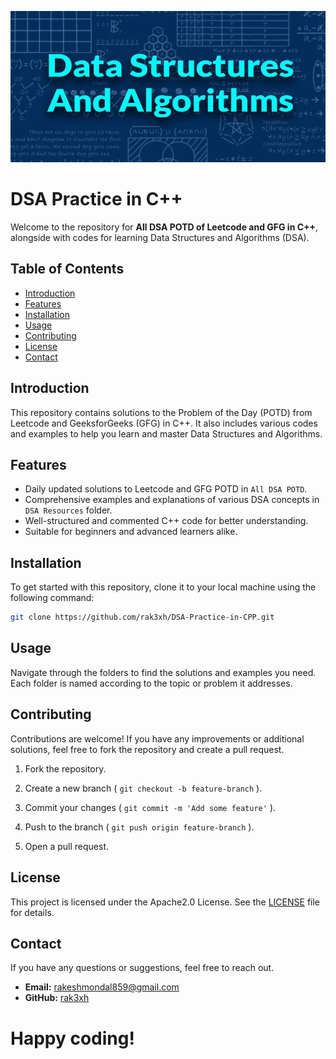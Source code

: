 <div align="center">

![Image](./images/web.jpg)

</div>

# DSA Practice in C++

Welcome to the repository for **All DSA POTD of Leetcode and GFG in C++**, alongside with codes for learning Data Structures and Algorithms (DSA).

## Table of Contents

- [Introduction](#introduction)
- [Features](#features)
- [Installation](#installation)
- [Usage](#usage)
- [Contributing](#contributing)
- [License](#license)
- [Contact](#contact)

## Introduction

This repository contains solutions to the Problem of the Day (POTD) from Leetcode and GeeksforGeeks (GFG) in C++. It also includes various codes and examples to help you learn and master Data Structures and Algorithms.

## Features

- Daily updated solutions to Leetcode and GFG POTD in `All DSA POTD`.
- Comprehensive examples and explanations of various DSA concepts in `DSA Resources` folder.
- Well-structured and commented C++ code for better understanding.
- Suitable for beginners and advanced learners alike.

## Installation

To get started with this repository, clone it to your local machine using the following command:

```bash
git clone https://github.com/rak3xh/DSA-Practice-in-CPP.git
```

## Usage

Navigate through the folders to find the solutions and examples you need. Each folder is named according to the topic or problem it addresses.

## Contributing

Contributions are welcome! If you have any improvements or additional solutions, feel free to fork the repository and create a pull request.

1. Fork the repository.
2. Create a new branch ( `git checkout -b feature-branch` ).

3. Commit your changes ( `git commit -m 'Add some feature'` ).
4. Push to the branch ( `git push origin feature-branch` ).
5. Open a pull request.

## License

This project is licensed under the Apache2.0 License. See the [LICENSE](LICENSE) file for details.

## Contact

If you have any questions or suggestions, feel free to reach out.

- **Email:** rakeshmondal859@gmail.com
- **GitHub:** [rak3xh](https://github.com/rak3xh)

# Happy coding!
